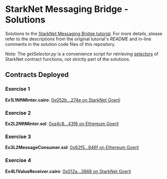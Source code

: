 # StarkNet Messaging Bridge - Solutions

Solutions to the [StarkNet Messaging Bridge tutorial](https://github.com/starknet-edu/starknet-messaging-bridge). For more details, please refer to the descriptions from the original tutorial's *README* and in-line comments in the solution code files of this repository.

Note: The *getSelector.py* is a convenience script for retrieving [selectors](https://starknet.io/docs/hello_starknet/l1l2.html#receiving-a-message-from-l1) of StarkNet contract functions, not strictly part of the solutions.

## Contracts Deployed

### Exercise 1

**Ex1L1NftMinter.cairo**:
[0x052b...274e on StarkNet Goerli](https://goerli.voyager.online/contract/0x052b62d7680a4c74173a80eae4e9add7895318203bf2230eab63c089eec0274e)

### Exercise 2

**Ex2L2NftMinter.sol**:
[0xa4c8...43f8 on Ethereum Goerli](https://goerli.etherscan.io/address/0xa4c8682c8778e6c570cf073b50234e12bfaf43f8)

### Exercise 3

**Ex3L2MessageConsumer.sol**:
[0x62f5...846f on Ethereum Goerli](https://goerli.etherscan.io/address/0x62f5bf956f2f2461f0b3a1b9f6f782dca333846f)

### Exercise 4

**Ex4L1ValueReceiver.cairo**:
[0x012a...3868 on StarkNet Goerli](https://goerli.voyager.online/contract/0x012ab65b14c0b0dfd9c9b2d5aa59952dd0b607ecbbbd9d99ba352076adc23868)
